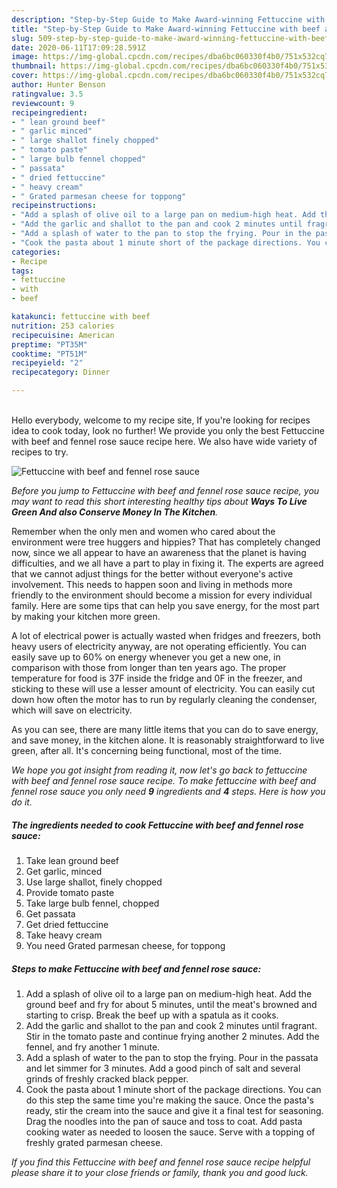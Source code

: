```yaml
---
description: "Step-by-Step Guide to Make Award-winning Fettuccine with beef and fennel rose sauce"
title: "Step-by-Step Guide to Make Award-winning Fettuccine with beef and fennel rose sauce"
slug: 509-step-by-step-guide-to-make-award-winning-fettuccine-with-beef-and-fennel-rose-sauce
date: 2020-06-11T17:09:28.591Z
image: https://img-global.cpcdn.com/recipes/dba6bc060330f4b0/751x532cq70/fettuccine-with-beef-and-fennel-rose-sauce-recipe-main-photo.jpg
thumbnail: https://img-global.cpcdn.com/recipes/dba6bc060330f4b0/751x532cq70/fettuccine-with-beef-and-fennel-rose-sauce-recipe-main-photo.jpg
cover: https://img-global.cpcdn.com/recipes/dba6bc060330f4b0/751x532cq70/fettuccine-with-beef-and-fennel-rose-sauce-recipe-main-photo.jpg
author: Hunter Benson
ratingvalue: 3.5
reviewcount: 9
recipeingredient:
- " lean ground beef"
- " garlic minced"
- " large shallot finely chopped"
- " tomato paste"
- " large bulb fennel chopped"
- " passata"
- " dried fettuccine"
- " heavy cream"
- " Grated parmesan cheese for toppong"
recipeinstructions:
- "Add a splash of olive oil to a large pan on medium-high heat. Add the ground beef and fry for about 5 minutes, until the meat&#39;s browned and starting to crisp. Break the beef up with a spatula as it cooks."
- "Add the garlic and shallot to the pan and cook 2 minutes until fragrant. Stir in the tomato paste and continue frying another 2 minutes. Add the fennel, and fry another 1 minute."
- "Add a splash of water to the pan to stop the frying. Pour in the passata and let simmer for 3 minutes. Add a good pinch of salt and several grinds of freshly cracked black pepper."
- "Cook the pasta about 1 minute short of the package directions. You can do this step the same time you&#39;re making the sauce. Once the pasta&#39;s ready, stir the cream into the sauce and give it a final test for seasoning. Drag the noodles into the pan of sauce and toss to coat. Add pasta cooking water as needed to loosen the sauce. Serve with a topping of freshly grated parmesan cheese."
categories:
- Recipe
tags:
- fettuccine
- with
- beef

katakunci: fettuccine with beef 
nutrition: 253 calories
recipecuisine: American
preptime: "PT35M"
cooktime: "PT51M"
recipeyield: "2"
recipecategory: Dinner

---
```

<br>
Hello everybody, welcome to my recipe site, If you're looking for recipes idea to cook today, look no further! We provide you only the best Fettuccine with beef and fennel rose sauce recipe here. We also have wide variety of recipes to try.
<br>


![Fettuccine with beef and fennel rose sauce](https://img-global.cpcdn.com/recipes/dba6bc060330f4b0/751x532cq70/fettuccine-with-beef-and-fennel-rose-sauce-recipe-main-photo.jpg)

<i>Before you jump to Fettuccine with beef and fennel rose sauce recipe, you may want to read this short interesting healthy tips about 
<strong>Ways To Live Green And also Conserve Money In The Kitchen</strong>.</i>
</br>

Remember when the only men and women who cared about the environment were tree huggers and hippies? That has completely changed now, since we all appear to have an awareness that the planet is having difficulties, and we all have a part to play in fixing it. The experts are agreed that we cannot adjust things for the better without everyone's active involvement. This needs to happen soon and living in methods more friendly to the environment should become a mission for every individual family. Here are some tips that can help you save energy, for the most part by making your kitchen more green.

A lot of electrical power is actually wasted when fridges and freezers, both heavy users of electricity anyway, are not operating efficiently. You can easily save up to 60% on energy whenever you get a new one, in comparison with those from longer than ten years ago. The proper temperature for food is 37F inside the fridge and 0F in the freezer, and sticking to these will use a lesser amount of electricity. You can easily cut down how often the motor has to run by regularly cleaning the condenser, which will save on electricity.

As you can see, there are many little items that you can do to save energy, and save money, in the kitchen alone. It is reasonably straightforward to live green, after all. It's concerning being functional, most of the time.


<i>We hope you got insight from reading it, now let's go back to fettuccine with beef and fennel rose sauce recipe. To make fettuccine with beef and fennel rose sauce you only need <strong>9</strong> ingredients and <strong>4</strong> steps. Here is how you do it.
</i>

##### The ingredients needed to cook Fettuccine with beef and fennel rose sauce:

1. Take  lean ground beef
1. Get  garlic, minced
1. Use  large shallot, finely chopped
1. Provide  tomato paste
1. Take  large bulb fennel, chopped
1. Get  passata
1. Get  dried fettuccine
1. Take  heavy cream
1. You need  Grated parmesan cheese, for toppong


##### Steps to make Fettuccine with beef and fennel rose sauce:

1. Add a splash of olive oil to a large pan on medium-high heat. Add the ground beef and fry for about 5 minutes, until the meat&#39;s browned and starting to crisp. Break the beef up with a spatula as it cooks.
1. Add the garlic and shallot to the pan and cook 2 minutes until fragrant. Stir in the tomato paste and continue frying another 2 minutes. Add the fennel, and fry another 1 minute.
1. Add a splash of water to the pan to stop the frying. Pour in the passata and let simmer for 3 minutes. Add a good pinch of salt and several grinds of freshly cracked black pepper.
1. Cook the pasta about 1 minute short of the package directions. You can do this step the same time you&#39;re making the sauce. Once the pasta&#39;s ready, stir the cream into the sauce and give it a final test for seasoning. Drag the noodles into the pan of sauce and toss to coat. Add pasta cooking water as needed to loosen the sauce. Serve with a topping of freshly grated parmesan cheese.


<i>If you find this Fettuccine with beef and fennel rose sauce recipe helpful please share it to your close friends or family, thank you and good luck.</i>
